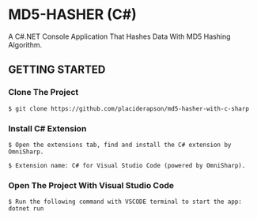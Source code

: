 # MD5-HASHER (C#)
A C#.NET Console Application That Hashes Data With MD5 Hashing Algorithm.

## GETTING STARTED

### Clone The Project

```
$ git clone https://github.com/placiderapson/md5-hasher-with-c-sharp
```

### Install C# Extension

```
$ Open the extensions tab, find and install the C# extension by OmniSharp. 
```
```
$ Extension name: C# for Visual Studio Code (powered by OmniSharp).
```

### Open The Project With Visual Studio Code

```
$ Run the following command with VSCODE terminal to start the app: dotnet run
```
